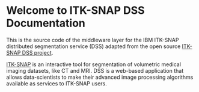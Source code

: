 # Welcome to ITK-SNAP DSS Documentation

This is the source code of the middleware layer for the IBM ITK-SNAP distributed segmentation service (DSS) adapted from the open source [ITK-SNAP DSS project](https://github.com/pyushkevich/alfabis_server). 


[ITK-SNAP](itksnap.org) is an interactive tool for segmentation of volumetric medical imaging datasets, like CT and MRI. 
DSS is a web-based application that allows data-scientists to make their advanced image processing algorithms available as services to ITK-SNAP users. 
